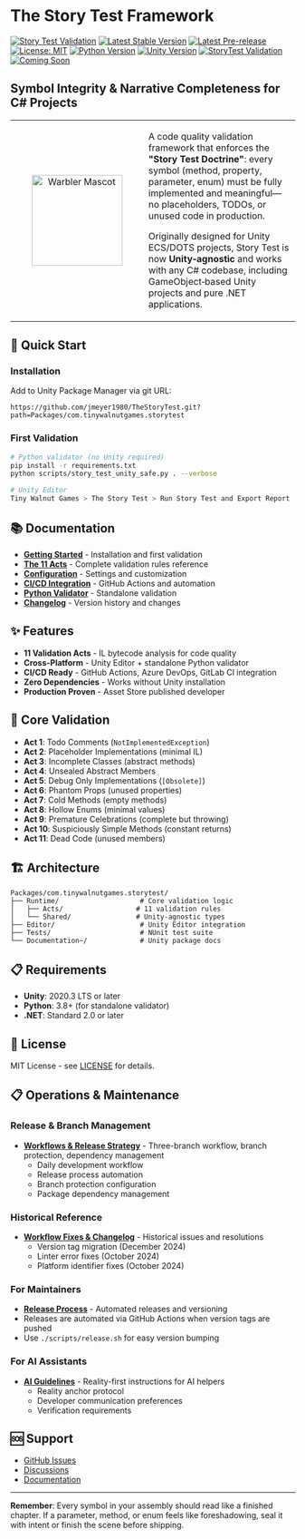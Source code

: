 # The Story Test Framework

[![Story Test Validation](https://github.com/jmeyer1980/TheStoryTest/actions/workflows/story-test.yml/badge.svg?branch=jmeyer1980%2Fissue2)](https://github.com/jmeyer1980/TheStoryTest/actions/workflows/story-test.yml) [![Latest Stable Version](https://img.shields.io/github/v/release/jmeyer1980/TheStoryTest?label=Latest%20Stable)](https://github.com/jmeyer1980/TheStoryTest/releases/latest) [![Latest Pre-release](https://img.shields.io/github/v/release/jmeyer1980/TheStoryTest?include_prereleases&label=Latest%20Pre-release)](https://github.com/jmeyer1980/TheStoryTest/releases) [![License: MIT](https://img.shields.io/badge/License-MIT-yellow.svg)](https://opensource.org/licenses/MIT) [![Python Version](https://img.shields.io/badge/python-3.8+-blue.svg)](https://www.python.org/downloads/) [![Unity Version](https://img.shields.io/badge/Unity-2020.3%2B-blue.svg)](https://unity.com/releases) [![StoryTest Validation](https://img.shields.io/badge/StoryTest-11%20Acts-green.svg)](docs/acts.md) [![Coming Soon](https://img.shields.io/badge/StoryTest-13%20Acts%20in%201.3.0-orange.svg)](https://github.com/jmeyer1980/TheStoryTest/releases)

## **Symbol Integrity & Narrative Completeness for C# Projects**

<table>
<tr>
<td width="220" align="center" valign="middle">
  <img src="WarblerMascotStickerized.png" alt="Warbler Mascot" width="160"/>
</td>
<td valign="top">

A code quality validation framework that enforces the **"Story Test Doctrine"**: every symbol (method, property, parameter, enum) must be fully implemented and meaningful—no placeholders, TODOs, or unused code in production.

Originally designed for Unity ECS/DOTS projects, Story Test is now **Unity‑agnostic** and works with any C# codebase, including GameObject‑based Unity projects and pure .NET applications.

</td>
</tr>
</table>

## 🚀 Quick Start

### Installation

Add to Unity Package Manager via git URL:

```
https://github.com/jmeyer1980/TheStoryTest.git?path=Packages/com.tinywalnutgames.storytest
```

### First Validation

```bash
# Python validator (no Unity required)
pip install -r requirements.txt
python scripts/story_test_unity_safe.py . --verbose

# Unity Editor
Tiny Walnut Games > The Story Test > Run Story Test and Export Report
```

## 📚 Documentation

-   **[Getting Started](docs/getting-started.md)** - Installation and first validation
-   **[The 11 Acts](docs/acts.md)** - Complete validation rules reference
-   **[Configuration](docs/configuration.md)** - Settings and customization
-   **[CI/CD Integration](docs/ci-cd.md)** - GitHub Actions and automation
-   **[Python Validator](docs/python-validator.md)** - Standalone validation
-   **[Changelog](CHANGELOG.md)** - Version history and changes

## ✨ Features

-   **11 Validation Acts** - IL bytecode analysis for code quality
-   **Cross-Platform** - Unity Editor + standalone Python validator
-   **CI/CD Ready** - GitHub Actions, Azure DevOps, GitLab CI integration
-   **Zero Dependencies** - Works without Unity installation
-   **Production Proven** - Asset Store published developer

## 🎯 Core Validation

-   **Act 1**: Todo Comments (`NotImplementedException`)
-   **Act 2**: Placeholder Implementations (minimal IL)
-   **Act 3**: Incomplete Classes (abstract methods)
-   **Act 4**: Unsealed Abstract Members
-   **Act 5**: Debug Only Implementations (`[Obsolete]`)
-   **Act 6**: Phantom Props (unused properties)
-   **Act 7**: Cold Methods (empty methods)
-   **Act 8**: Hollow Enums (minimal values)
-   **Act 9**: Premature Celebrations (complete but throwing)
-   **Act 10**: Suspiciously Simple Methods (constant returns)
-   **Act 11**: Dead Code (unused members)

## 🏗️ Architecture

```
Packages/com.tinywalnutgames.storytest/
├── Runtime/                    # Core validation logic
│   ├── Acts/                  # 11 validation rules
│   └── Shared/                # Unity-agnostic types
├── Editor/                     # Unity Editor integration
├── Tests/                      # NUnit test suite
└── Documentation~/             # Unity package docs
```

## 📋 Requirements

-   **Unity**: 2020.3 LTS or later
-   **Python**: 3.8+ (for standalone validator)
-   **.NET**: Standard 2.0 or later

## 📄 License

MIT License - see [LICENSE](LICENSE) for details.

## 📋 Operations & Maintenance

### Release & Branch Management

-   **[Workflows & Release Strategy](./WORKFLOWS.md)** - Three-branch workflow, branch protection, dependency management
    -   Daily development workflow
    -   Release process automation
    -   Branch protection configuration
    -   Package dependency management

### Historical Reference

-   **[Workflow Fixes & Changelog](./FIXES_CHANGELOG.md)** - Historical issues and resolutions
    -   Version tag migration (December 2024)
    -   Linter error fixes (October 2024)
    -   Platform identifier fixes (October 2024)

### For Maintainers

-   **[Release Process](docs/RELEASE_PROCESS.md)** - Automated releases and versioning
-   Releases are automated via GitHub Actions when version tags are pushed
-   Use `./scripts/release.sh` for easy version bumping

### For AI Assistants

-   **[AI Guidelines](./../.zencoder/rules/ai-guidelines.md)** - Reality-first instructions for AI helpers
    -   Reality anchor protocol
    -   Developer communication preferences
    -   Verification requirements

## 🆘 Support

-   [GitHub Issues](https://github.com/jmeyer1980/TheStoryTest/issues)
-   [Discussions](https://github.com/jmeyer1980/TheStoryTest/discussions)
-   [Documentation](https://github.com/jmeyer1980/TheStoryTest/tree/main/docs)

---

**Remember**: Every symbol in your assembly should read like a finished chapter. If a parameter, method, or enum feels like foreshadowing, seal it with intent or finish the scene before shipping.
